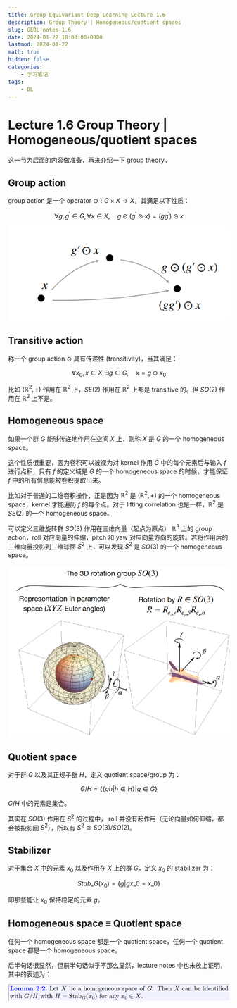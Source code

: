 ```yaml
---
title: Group Equivariant Deep Learning Lecture 1.6
description: Group Theory | Homogeneous/quotient spaces
slug: GEDL-notes-1.6
date: 2024-01-22 18:00:00+0800
lastmod: 2024-01-22
math: true
hidden: false
categories:
    - 学习笔记
tags:
    - DL
---
```


# Lecture 1.6 Group Theory | Homogeneous/quotient spaces

这一节为后面的内容做准备，再来介绍一下 group theory。

## Group action

group action 是一个 operator $\odot: G\times X\rightarrow X$，其满足以下性质：

$$\forall g, g^{\prime}\in G, \forall x\in X, \quad g\odot (g^{\prime}\odot x)=(gg^{\prime})\odot x$$

![group action](group-action.png)

## Transitive action

称一个 group action $\odot$ 具有传递性 (transitivity)，当其满足：

$$\forall x_0, x\in X, \exists g\in G, \quad x=g\odot x_0$$

比如 $(\mathbb{R}^2,+)$ 作用在 $\mathbb{R}^2$ 上，$SE(2)$ 作用在 $\mathbb{R}^2$ 上都是 transitive 的。但 $SO(2)$ 作用在 $\mathbb{R}^2$ 上不是。

## Homogeneous space

如果一个群 $G$ 能够传递地作用在空间 $X$ 上，则称 $X$ 是 $G$ 的一个 homogeneous space。

这个性质很重要，因为卷积可以被视为对 kernel 作用 $G$ 中的每个元素后与输入 $f$ 进行点积，只有 $f$ 的定义域是 $G$ 的一个 homogeneous space 的时候，才能保证 $f$ 中的所有信息能被卷积提取出来。

比如对于普通的二维卷积操作，正是因为 $\mathbb{R}^2$ 是 $(\mathbb{R}^2,+)$ 的一个 homogeneous space，kernel 才能遍历 $f$ 的每个点。对于 lifting correlation 也是一样，$\mathbb{R}^2$ 是 $SE(2)$ 的一个 homogeneous space。

可以定义三维旋转群 $SO(3)$ 作用在三维向量（起点为原点） $\mathbb{R}^3$ 上的 group action，roll 对应向量的伸缩，pitch 和 yaw 对应向量方向的旋转。若将作用后的三维向量投影到三维球面 $S^2$ 上，可以发现 $S^2$ 是 $SO(3)$ 的一个 homogeneous space。

![$S^2$ is a homogeneous space of $SO(3)$](S2.png)

## Quotient space

对于群 $G$ 以及其正规子群 $H$，定义 quotient space/group 为：

$$G/H=\left\{\{gh|h\in H\}| g\in G\right\}$$

$G/H$ 中的元素是集合。

其实在 $SO(3)$ 作用在 $S^2$ 的过程中， roll 并没有起作用（无论向量如何伸缩，都会被投影回 $S^2$），所以有 $S^2\cong SO(3)/SO(2)$。

## Stabilizer

对于集合 $X$ 中的元素 $x_0$ 以及作用在 $X$ 上的群 $G$，定义 $x_0$ 的 stabilizer 为：

$$Stab\_G(x_0)=\{g|gx\_0=x\_0\}$$

即那些能让 $x_0$ 保持稳定的元素 $g$。

## Homogeneous space $\equiv$ Quotient space

任何一个 homogeneous space 都是一个 quotient space，任何一个 quotient space 都是一个 homogeneous space。

后半句话很显然，但前半句话似乎不那么显然，lecture notes 中也未放上证明，其中的表述为：

![任何一个 homogeneous space 都是 quotient space](lm22.png)
